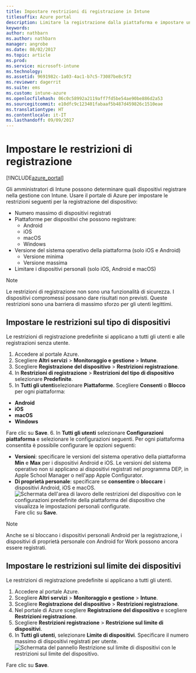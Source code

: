 ```yaml
---
title: Impostare restrizioni di registrazione in Intune
titlesuffix: Azure portal
description: Limitare la registrazione dalla piattaforma e impostare un limite di registrazione dei dispositivi in Intune. "
keywords: 
author: nathbarn
ms.author: nathbarn
manager: angrobe
ms.date: 08/02/2017
ms.topic: article
ms.prod: 
ms.service: microsoft-intune
ms.technology: 
ms.assetid: 9691982c-1a03-4ac1-b7c5-73087be8c5f2
ms.reviewer: dagerrit
ms.suite: ems
ms.custom: intune-azure
ms.openlocfilehash: 06c0c58992a2119aff7fd5be54ae90be886d2a53
ms.sourcegitcommit: e10dfc9c123401fabaaf5b487d459826c1510eae
ms.translationtype: HT
ms.contentlocale: it-IT
ms.lasthandoff: 09/09/2017
---
```

# <a name="set-enrollment-restrictions"></a>Impostare le restrizioni di registrazione

[!INCLUDE[azure_portal](./includes/azure_portal.md)]

Gli amministratori di Intune possono determinare quali dispositivi registrare nella gestione con Intune. Usare il portale di Azure per impostare le restrizioni seguenti per la registrazione del dispositivo:

- Numero massimo di dispositivi registrati
- Piattaforme per dispositivi che possono registrare:
  - Android
  - iOS
  - macOS
  - Windows
- Versione del sistema operativo della piattaforma (solo iOS e Android)
  - Versione minima
  - Versione massima
- Limitare i dispositivi personali (solo iOS, Android e macOS)

>[!NOTE]
>Le restrizioni di registrazione non sono una funzionalità di sicurezza. I dispositivi compromessi possano dare risultati non previsti. Queste restrizioni sono una barriera di massimo sforzo per gli utenti legittimi.

## <a name="set-device-type-restrictions"></a>Impostare le restrizioni sul tipo di dispositivi
Le restrizioni di registrazione predefinite si applicano a tutti gli utenti e alle registrazioni senza utente.
1. Accedere al portale Azure.
2. Scegliere **Altri servizi** > **Monitoraggio e gestione** > **Intune**.
3. Scegliere **Registrazione del dispositivo** > **Restrizioni registrazione**.
4. In **Restrizioni di registrazione** > **Restrizioni del tipo di dispositivo** selezionare **Predefinite**.
5. In **Tutti gli utenti**selezionare **Piattaforme**. Scegliere **Consenti** o **Blocco** per ogni piattaforma:
  - **Android**
  - **iOS**
  - **macOS**
  - **Windows**

  Fare clic su **Save**.
6. In **Tutti gli utenti** selezionare **Configurazioni piattaforma** e selezionare le configurazioni seguenti. Per ogni piattaforma consentita è possibile configurare le opzioni seguenti:
  - **Versioni**: specificare le versioni del sistema operativo della piattaforma **Min** e **Max** per i dispositivi Android e iOS. Le versioni del sistema operativo non si applicano ai dispositivi registrati nel programma DEP, in Apple School Manager o nell'app Apple Configurator.
  - **Di proprietà personale**: specificare se **consentire** o **bloccare** i dispositivi Android, iOS e macOS.
  ![Schermata dell'area di lavoro delle restrizioni del dispositivo con le configurazioni predefinite della piattaforma del dispositivo che visualizza le impostazioni personali configurate.](media/device-restrictions-platform-configurations.png)
  Fare clic su **Save**.

>[!NOTE]
>Anche se si bloccano i dispositivi personali Android per la registrazione, i dispositivi di proprietà personale con Android for Work possono ancora essere registrati.

## <a name="set-device-limit-restrictions"></a>Impostare le restrizioni sul limite dei dispositivi
Le restrizioni di registrazione predefinite si applicano a tutti gli utenti.
1. Accedere al portale Azure.
2. Scegliere **Altri servizi** > **Monitoraggio e gestione** > **Intune**.
3. Scegliere **Registrazione del dispositivo** > **Restrizioni registrazione**.
4. Nel portale di Azure scegliere **Registrazione del dispositivo** e scegliere **Restrizioni registrazione**.
5. Scegliere **Restrizioni registrazione** > **Restrizione sul limite di dispositivi**.
6. In **Tutti gli utenti**, selezionare **Limite di dispositivi**. Specificare il numero massimo di dispositivi registrati per utente.  
![Schermata del pannello Restrizione sul limite di dispositivi con le restrizioni sul limite del dispositivo.](./media/device-restrictions-limit.png)

  Fare clic su **Save**.

